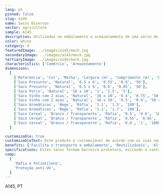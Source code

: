 ```yaml
---
lang: pt
pinned: false
slug: a145
name: Sacos Diversos
sector: agriculture
sample: A145
description: Utilizados no embalamento e armazenamento de uma série de produtos agro-alimentares, presunto, porco, aromáticas, entre outros.
color: white
category: d
featuredImage: ../images/a145/mock.jpg
secondaryImage: ../images/a145/mock.jpg
tertiaryImage: ../images/a145/mock.jpg
characteristics: ['Comércio', 'Armazenamento']
dimensions:
  [
    ['Referência', 'Cor', 'Malha', 'Largura (m)', 'Comprimento (m)', 'Embalagem (un)'],
    ['Saco Presunto', 'Natural', '6.5 x 6', '0.55', '0.8', '50'],
    ['Saco Presunto', 'Natural', '6.5 x 6', '0.6', '0.85', '50'],
    ['Saco Porco', 'Natural', '16 x 10', '1', '2.5', '5'],
    ['Saco Vinho com 2 asas', 'Natural', '16 x 10', '0.4', '0.75', '50 com 2 asas'],
    ['Saco Vinho com 2 asas', 'Natural', '16 x 10', '0.5', '0.9', '50 com 2 asas'],
    ['Saco Aromáticas', 'Bege', 'Ráfia', '1.1', '1.5', '100'],
    ['Saco Aromáticas', 'Bege', 'Ráfia', '1.1', '1.7', '100'],
    ['Saco Cereal', 'Branco / Transparente', 'Ráfia', '0.5', '0.8', '1000'],
    ['Saco Cereal', 'Branco / Transparente', 'Ráfia', '0.55', '0.95', '1000'],
    ['Saco Cereal', 'Branco / Transparente', 'Ráfia', '0.6', '1', '1000'],
  ]

customizable: true
customizableText: Este produto é customizável de acordo com as suas necessidades. Contacte-nos para mais informações.
benefits: ['Facilita o transporte e embalamento', 'Reutilizáveis', 'Alternativa económica', 'Produto amigo do ambiente e 100% reciclável', 'Alta Durabilidade e Resistência',]
specifications: Estes sacos formam barreira protetora, evitando o contacto direto de certos organismos que comprometam a viabilidade do produto.
comp:
  [
    'Ráfia e Polietileno',
    'Proteção anti-UV',
  ]
---
```


A145, PT
